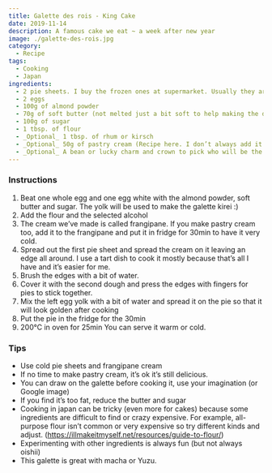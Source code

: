 ```yaml
---
title: Galette des rois - King Cake
date: 2019-11-14
description: A famous cake we eat ~ a week after new year
image: ./galette-des-rois.jpg
category:
  - Recipe
tags:
  - Cooking
  - Japan
ingredients:
  - 2 pie sheets. I buy the frozen ones at supermarket. Usually they are square shaped and small so I mixed small pie sheets to make a normal one.
  - 2 eggs
  - 100g of almond powder
  - 70g of soft butter (not melted just a bit soft to help making the dough). Depending on your microwave, but usually 20s to 30s is enough. Or leave it outside of fridge a bit before making the dough.
  - 100g of sugar
  - 1 tbsp. of flour
  - _Optional_ 1 tbsp. of rhum or kirsch
  - _Optional_ 50g of pastry cream (Recipe here. I don’t always add it when I have no time and it’s still good without.)
  - _Optional_ A bean or lucky charm and crown to pick who will be the king. I think plastic ones melt in oven so you can add porcelain figure if you have or add it after cooking the pie.
---
```


### Instructions

1. Beat one whole egg and one egg white with the almond powder, soft butter and sugar. The
   yolk will be used to make the galette kirei :)
2. Add the flour and the selected alcohol
3. The cream we’ve made is called frangipane. If you make pastry cream too, add it to the
   frangipane and put it in fridge for 30min to have it very cold.
4. Spread out the first pie sheet and spread the cream on it leaving an edge all around. I use a
   tart dish to cook it mostly because that’s all I have and it’s easier for me.
5. Brush the edges with a bit of water.
6. Cover it with the second dough and press the edges with fingers for pies to stick together.
7. Mix the left egg yolk with a bit of water and spread it on the pie so that it will look golden after
   cooking
8. Put the pie in the fridge for the 30min
9. 200°C in oven for 25min
   You can serve it warm or cold.

### Tips

- Use cold pie sheets and frangipane cream
- If no time to make pastry cream, it’s ok it’s still delicious.
- You can draw on the galette before cooking it, use your imagination (or Google image)
- If you find it’s too fat, reduce the butter and sugar
- Cooking in japan can be tricky (even more for cakes) because some ingredients are difficult to
  find or crazy expensive. For example, all-purpose flour isn’t common or very expensive so try
  different kinds and adjust. (https://illmakeitmyself.net/resources/guide-to-flour/)
- Experimenting with other ingredients is always fun (but not always oishii)
- This galette is great with macha or Yuzu.
